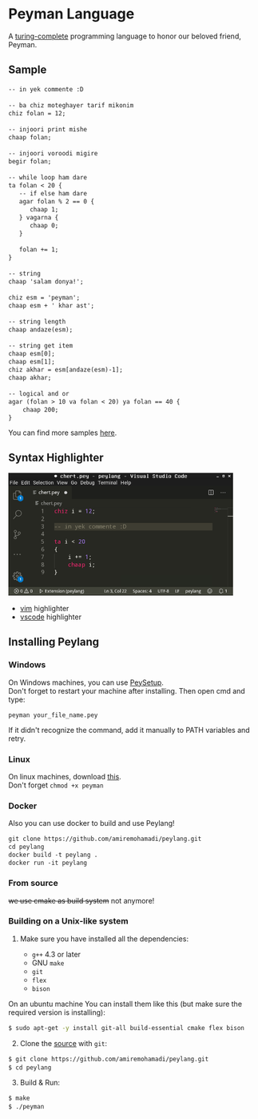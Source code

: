# Peyman Language

A [turing-complete](https://github.com/amiremohamadi/peylang/blob/master/test/samples/rule110.pey) programming language to honor our beloved friend, Peyman.

## Sample
```
-- in yek commente :D

-- ba chiz moteghayer tarif mikonim
chiz folan = 12;

-- injoori print mishe
chaap folan;

-- injoori voroodi migire
begir folan;

-- while loop ham dare
ta folan < 20 {
   -- if else ham dare
   agar folan % 2 == 0 {
      chaap 1;
   } vagarna {
      chaap 0;
   }
   
   folan += 1;
}

-- string
chaap 'salam donya!';

chiz esm = 'peyman';
chaap esm + ' khar ast';

-- string length
chaap andaze(esm);

-- string get item
chaap esm[0];
chaap esm[1];
chiz akhar = esm[andaze(esm)-1];
chaap akhar;

-- logical and or
agar (folan > 10 va folan < 20) ya folan == 40 {
    chaap 200;
}
```

You can find more samples [here](https://github.com/amiremohamadi/peylang/tree/0.0.8/test/samples).


## Syntax Highlighter
<img src="https://github.com/amiremohamadi/peylang/blob/master/screen-shot.png?raw=true" width="450">

- [vim](https://github.com/amiremohamadi/peylang/blob/master/.vim/syntax/pey.vim) highlighter
- [vscode](https://marketplace.visualstudio.com/items?itemName=peylang.peylang) highlighter

## Installing Peylang
### Windows
On Windows machines, you can use [PeySetup](https://github.com/amiremohamadi/peylang/releases/download/0.0.8/PeySetup.exe).
<br/>
Don't forget to restart your machine after installing. Then open cmd and type:
```
peyman your_file_name.pey
```

If it didn't recognize the command, add it manually to PATH variables and retry.

### Linux
On linux machines, download [this](https://github.com/amiremohamadi/peylang/releases/download/0.0.8/peyman).
<br/>
Don't forget ```chmod +x peyman```

### Docker
Also you can use docker to build and use Peylang!
```
git clone https://github.com/amiremohamadi/peylang.git
cd peylang
docker build -t peylang .
docker run -it peylang
```

### From source

~~we use cmake as build system~~ not anymore!

### Building on a Unix-like system
1. Make sure you have installed all the dependencies:

    * `g++` 4.3 or later
    * GNU `make`
    * `git`
    * `flex`
    * `bison`

On an ubuntu machine You can install them like this (but make sure the required version is installing):
```sh
$ sudo apt-get -y install git-all build-essential cmake flex bison
```

2. Clone the [source](https://github.com/amiremohamadi/peylang.git) with `git`:
```sh
$ git clone https://github.com/amiremohamadi/peylang.git
$ cd peylang
```

3. Build & Run:
```sh 
$ make
$ ./peyman
```
